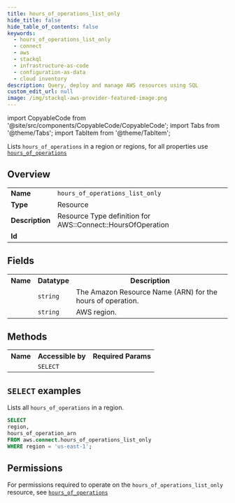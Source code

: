 ```yaml
---
title: hours_of_operations_list_only
hide_title: false
hide_table_of_contents: false
keywords:
  - hours_of_operations_list_only
  - connect
  - aws
  - stackql
  - infrastructure-as-code
  - configuration-as-data
  - cloud inventory
description: Query, deploy and manage AWS resources using SQL
custom_edit_url: null
image: /img/stackql-aws-provider-featured-image.png
---
```


import CopyableCode from '@site/src/components/CopyableCode/CopyableCode';
import Tabs from '@theme/Tabs';
import TabItem from '@theme/TabItem';

Lists <code>hours_of_operations</code> in a region or regions, for all properties use <a href="/services/serviceName/hours_of_operations/"><code>hours_of_operations</code></a>

## Overview
<table>
<tbody>
<tr><td><b>Name</b></td><td><code>hours_of_operations_list_only</code></td></tr>
<tr><td><b>Type</b></td><td>Resource</td></tr>
<tr><td><b>Description</b></td><td>Resource Type definition for AWS::Connect::HoursOfOperation</td></tr>
<tr><td><b>Id</b></td><td><CopyableCode code="aws.connect.hours_of_operations_list_only" /></td></tr>
</tbody>
</table>

## Fields
<table>
<tbody>
<tr><th>Name</th><th>Datatype</th><th>Description</th></tr><tr><td><CopyableCode code="hours_of_operation_arn" /></td><td><code>string</code></td><td>The Amazon Resource Name (ARN) for the hours of operation.</td></tr>
<tr><td><CopyableCode code="region" /></td><td><code>string</code></td><td>AWS region.</td></tr>
</tbody>
</table>

## Methods

<table>
<tbody>
  <tr>
    <th>Name</th>
    <th>Accessible by</th>
    <th>Required Params</th>
  </tr>
  <tr>
    <td><CopyableCode code="list_resources" /></td>
    <td><code>SELECT</code></td>
    <td><CopyableCode code="region" /></td>
  </tr>
</tbody>
</table>

## `SELECT` examples
Lists all <code>hours_of_operations</code> in a region.
```sql
SELECT
region,
hours_of_operation_arn
FROM aws.connect.hours_of_operations_list_only
WHERE region = 'us-east-1';
```


## Permissions

For permissions required to operate on the <code>hours_of_operations_list_only</code> resource, see <a href="/services/connect/hours_of_operations/#permissions"><code>hours_of_operations</code></a>

